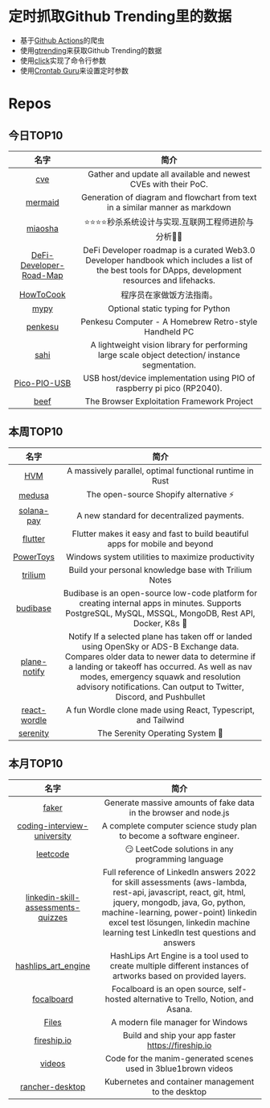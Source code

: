 # 定时抓取Github Trending里的数据
* 基于[Github Actions](https://docs.github.com/en/actions)的爬虫
* 使用[gtrending](https://github.com/hedythedev/gtrending)来获取Github Trending的数据
* 使用[click](https://github.com/pallets/click)实现了命令行参数
* 使用[Crontab Guru](https://crontab.guru/)来设置定时参数

# Repos
## 今日TOP10 
<!-- START OF DAILY_TOP10_REPOS -->
| 名字 | 简介 |
| :----: | :----: |
| [cve](https://github.com/trickest/cve) | Gather and update all available and newest CVEs with their PoC. |
| [mermaid](https://github.com/mermaid-js/mermaid) | Generation of diagram and flowchart from text in a similar manner as markdown |
| [miaosha](https://github.com/qiurunze123/miaosha) | ⭐⭐⭐⭐秒杀系统设计与实现.互联网工程师进阶与分析🙋🐓 |
| [DeFi-Developer-Road-Map](https://github.com/OffcierCia/DeFi-Developer-Road-Map) | DeFi Developer roadmap is a curated Web3.0 Developer handbook which includes a list of the best tools for DApps, development resources and lifehacks. |
| [HowToCook](https://github.com/Anduin2017/HowToCook) | 程序员在家做饭方法指南。 |
| [mypy](https://github.com/python/mypy) | Optional static typing for Python |
| [penkesu](https://github.com/penk/penkesu) | Penkesu Computer - A Homebrew Retro-style Handheld PC |
| [sahi](https://github.com/obss/sahi) | A lightweight vision library for performing large scale object detection/ instance segmentation. |
| [Pico-PIO-USB](https://github.com/sekigon-gonnoc/Pico-PIO-USB) | USB host/device implementation using PIO of raspberry pi pico (RP2040). |
| [beef](https://github.com/beefproject/beef) | The Browser Exploitation Framework Project |
<!-- END OF DAILY_TOP10_REPOS -->

## 本周TOP10
<!-- START OF WEEKLY_TOP10_REPOS -->
| 名字 | 简介 |
| :----: | :----: |
| [HVM](https://github.com/Kindelia/HVM) | A massively parallel, optimal functional runtime in Rust |
| [medusa](https://github.com/medusajs/medusa) | The open-source Shopify alternative ⚡️ |
| [solana-pay](https://github.com/solana-labs/solana-pay) | A new standard for decentralized payments. |
| [flutter](https://github.com/flutter/flutter) | Flutter makes it easy and fast to build beautiful apps for mobile and beyond |
| [PowerToys](https://github.com/microsoft/PowerToys) | Windows system utilities to maximize productivity |
| [trilium](https://github.com/zadam/trilium) | Build your personal knowledge base with Trilium Notes |
| [budibase](https://github.com/Budibase/budibase) | Budibase is an open-source low-code platform for creating internal apps in minutes. Supports PostgreSQL, MySQL, MSSQL, MongoDB, Rest API, Docker, K8s 🚀 |
| [plane-notify](https://github.com/Jxck-S/plane-notify) | Notify If a selected plane has taken off or landed using OpenSky or ADS-B Exchange data. Compares older data to newer data to determine if a landing or takeoff has occurred. As well as nav modes, emergency squawk and resolution advisory notifications. Can output to Twitter, Discord, and Pushbullet |
| [react-wordle](https://github.com/cwackerfuss/react-wordle) | A fun Wordle clone made using React, Typescript, and Tailwind |
| [serenity](https://github.com/SerenityOS/serenity) | The Serenity Operating System 🐞 |
<!-- END OF WEEKLY_TOP10_REPOS -->

## 本月TOP10
<!-- START OF MONTHLY_TOP10_REPOS -->
| 名字 | 简介 |
| :----: | :----: |
| [faker](https://github.com/faker-js/faker) | Generate massive amounts of fake data in the browser and node.js |
| [coding-interview-university](https://github.com/jwasham/coding-interview-university) | A complete computer science study plan to become a software engineer. |
| [leetcode](https://github.com/doocs/leetcode) | 😏 LeetCode solutions in any programming language | 多种编程语言实现 LeetCode、《剑指 Offer（第 2 版）》、《程序员面试金典（第 6 版）》题解 |
| [linkedin-skill-assessments-quizzes](https://github.com/Ebazhanov/linkedin-skill-assessments-quizzes) | Full reference of LinkedIn answers 2022 for skill assessments (aws-lambda, rest-api, javascript, react, git, html, jquery, mongodb, java, Go, python, machine-learning, power-point) linkedin excel test lösungen, linkedin machine learning test LinkedIn test questions and answers |
| [hashlips_art_engine](https://github.com/HashLips/hashlips_art_engine) | HashLips Art Engine is a tool used to create multiple different instances of artworks based on provided layers. |
| [focalboard](https://github.com/mattermost/focalboard) | Focalboard is an open source, self-hosted alternative to Trello, Notion, and Asana. |
| [Files](https://github.com/files-community/Files) | A modern file manager for Windows |
| [fireship.io](https://github.com/fireship-io/fireship.io) | Build and ship your app faster https://fireship.io |
| [videos](https://github.com/3b1b/videos) | Code for the manim-generated scenes used in 3blue1brown videos |
| [rancher-desktop](https://github.com/rancher-sandbox/rancher-desktop) | Kubernetes and container management to the desktop |
<!-- END OF MONTHLY_TOP10_REPOS -->
